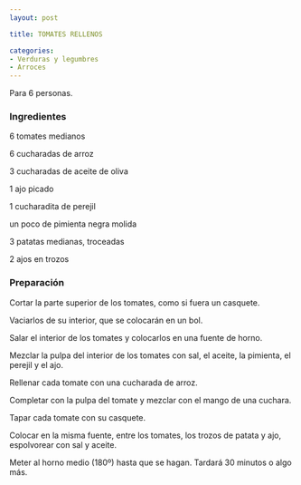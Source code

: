 ```yaml
---
layout: post

title: TOMATES RELLENOS

categories:
- Verduras y legumbres
- Arroces
---
```

Para 6 personas.

<h3>Ingredientes</h3>

6 tomates medianos

6 cucharadas de arroz

3 cucharadas de aceite de oliva

1 ajo picado

1 cucharadita de perejil

un poco de pimienta negra molida

3 patatas medianas, troceadas

2 ajos en trozos

<h3>Preparación</h3>

Cortar la parte superior de los tomates, como si fuera un casquete.

Vaciarlos de su interior, que se colocarán en un bol.

Salar el interior de los tomates y colocarlos en una fuente de horno.

Mezclar la pulpa del interior de los tomates con sal, el aceite, la pimienta, el perejil y el ajo.

Rellenar cada tomate con una cucharada de arroz.

Completar con la pulpa del tomate y mezclar con el mango de una cuchara.

Tapar cada tomate con su casquete.

Colocar en la misma fuente, entre los tomates, los trozos de patata y ajo, espolvorear con sal y aceite.

Meter al horno medio (180º) hasta que se hagan. Tardará 30 minutos o algo más.